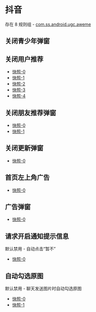 # 抖音

存在 8 规则组 - [com.ss.android.ugc.aweme](/src/apps/com.ss.android.ugc.aweme.ts)

## 关闭青少年弹窗

## 关闭用户推荐

- [快照-0](https://gkd-kit.gitee.io/import/12520962)
- [快照-1](https://gkd-kit.gitee.io/import/12520943)
- [快照-2](https://gkd-kit.gitee.io/import/12675396)
- [快照-3](https://gkd-kit.gitee.io/import/12675129)
- [快照-4](https://gkd-kit.gitee.io/import/12675245)

## 关闭朋友推荐弹窗

- [快照-0](https://gkd-kit.gitee.io/import/12525387)
- [快照-1](https://gkd-kit.gitee.io/import/12525389)

## 关闭更新弹窗

- [快照-0](https://gkd-kit.gitee.io/import/12534016)

## 首页左上角广告

- [快照-0](https://gkd-kit.gitee.io/import/12749276)

## 广告弹窗

- [快照-0](https://gkd-kit.gitee.io/import/12769137)

## 请求开启通知提示信息

默认禁用 - 自动点击“暂不”

- [快照-0](https://gkd-kit.gitee.io/import/12675129)

## 自动勾选原图

默认禁用 - 聊天发送图片时自动勾选原图

- [快照-0](https://gkd-kit.songe.li/import/12846036)
- [快照-1](https://gkd-kit.songe.li/import/12846040)
